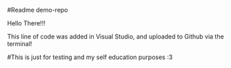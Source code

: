 #Readme demo-repo

   Hello There!!!

   This line of code was added in Visual Studio, and uploaded to Github via the terminal!


#This is just for testing and my self education purposes :3